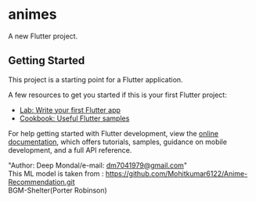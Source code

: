# animes

A new Flutter project.

## Getting Started

This project is a starting point for a Flutter application.

A few resources to get you started if this is your first Flutter project:

- [Lab: Write your first Flutter app](https://docs.flutter.dev/get-started/codelab)
- [Cookbook: Useful Flutter samples](https://docs.flutter.dev/cookbook)

For help getting started with Flutter development, view the
[online documentation](https://docs.flutter.dev/), which offers tutorials,
samples, guidance on mobile development, and a full API reference.


"Author: Deep Mondal/e-mail: dm7041979@gmail.com"<br/>
This ML model is taken from : https://github.com/Mohitkumar6122/Anime-Recommendation.git <br/>
BGM-Shelter(Porter Robinson)
